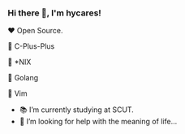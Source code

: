 ### Hi there 👋, I'm hycares!

  ❤ Open Source.

  💛 C-Plus-Plus
  
  💚 \*NIX

  💙 Golang

  🧡 Vim

- 📚 I’m currently studying at SCUT.
- 🤔 I’m looking for help with the meaning of life...

<!--
### Github Stats

![](https://github-readme-stats.vercel.app/api?username=hycares&hide_title=true&show_icons=true&icon_color=007aff&text_color=333&bg_color=fff)
-->

<!--
**hycares/hycares** is a ✨ _special_ ✨ repository because its `README.md` (this file) appears on your GitHub profile.

Here are some ideas to get you started:

- 🔭 I’m currently working on ...
- 🌱 I’m currently learning ...
- 👯 I’m looking to collaborate on ...
- 🤔 I’m looking for help with ...
- 💬 Ask me about ...
- 📫 How to reach me: ...
- 😄 Pronouns: ...
- ⚡ Fun fact: ...
-->

